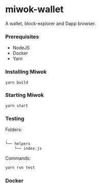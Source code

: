 # miwok-wallet
A wallet, block-explorer and Dapp browser.

### Prerequisites

- NodeJS
- Docker
- Yarn

### Installing Miwok

`yarn build`

### Starting Miwok

`yarn start`

### Testing 

Folders: 

```bash
.
└── helpers
    └── index.js
```

Commands:

```javascript
yarn run test
```

### Docker
